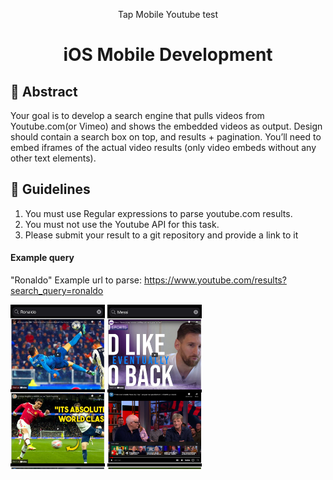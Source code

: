 <div align="center">
  <p>Tap Mobile Youtube test</p>
  <h1>iOS Mobile Development</h1>
</div>

## 👋 Abstract

Your goal is to develop a search engine that pulls videos from Youtube.com(or Vimeo) and shows the embedded videos as output.
Design should contain a search box on top, and results + pagination.
You’ll need to embed iframes of the actual video results (only video
embeds without any other text elements).

## 🚀 Guidelines

1. You must use Regular expressions to parse youtube.com results.
2. You must not use the Youtube API for this task.
3. Please submit your result to a git repository and provide a link to it

#### Example query 
 "Ronaldo" Example url to parse: https://www.youtube.com/results?search_query=ronaldo

<img src="1.PNG" width="30%" />
<img src="2.PNG" width="30%" />